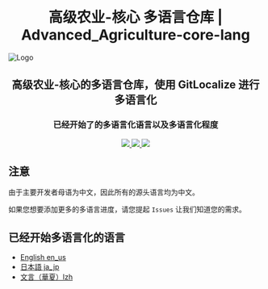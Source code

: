<h1 align="center"> 高级农业-核心 多语言仓库 | Advanced_Agriculture-core-lang </h1>

![Logo](https://raw.githubusercontent.com/MysteriousStudio/AdvancedAgriculture-core/dev/others/AdvAgri.png)

<h2 align="center"> 高级农业-核心的多语言仓库，使用 GitLocalize 进行多语言化 </h2>

<h3 align="center"> 已经开始了的多语言化语言以及多语言化程度 </h3>

<div align="center"> 
<a href="https://gitlocalize.com/repo/6246/en-US?utm_source=badge"> <img src="https://gitlocalize.com/repo/6246/en-US/badge.svg" /> </a> 
<a href="https://gitlocalize.com/repo/6246/ja?utm_source=badge"> <img src="https://gitlocalize.com/repo/6246/ja/badge.svg" /> </a>
<a href="https://gitlocalize.com/repo/6246/zh?utm_source=badge"> <img src="https://gitlocalize.com/repo/6246/zh/badge.svg" /> </a>
</div>

## 注意

由于主要开发者母语为中文，因此所有的源头语言均为中文。

如果您想要添加更多的多语言进度，请您提起 `Issues` 让我们知道您的需求。

## 已经开始多语言化的语言

- [English en_us](https://gitlocalize.com/repo/6246/en-US)
- [日本語 ja_jp](https://gitlocalize.com/repo/6246/ja)
- [文言（華夏）lzh](https://gitlocalize.com/repo/6246/zh)